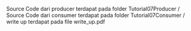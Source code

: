Source Code dari producer terdapat pada folder Tutorial07Producer / Source Code dari consumer terdapat pada folder Tutorial07Consumer / write up terdapat pada file write_up.pdf